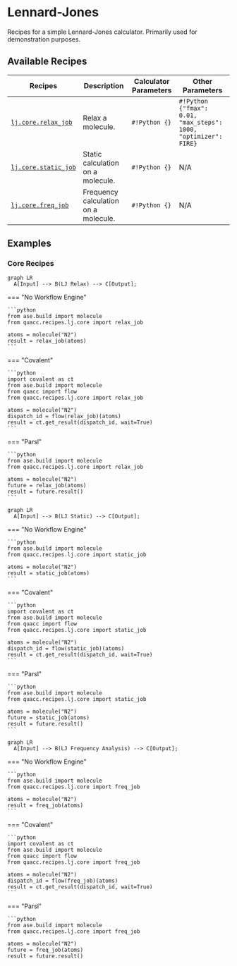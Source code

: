 # Lennard-Jones

Recipes for a simple Lennard-Jones calculator. Primarily used for demonstration purposes.

## Available Recipes

| Recipes                                                                                                                                    | Description                          | Calculator Parameters | Other Parameters                                                |
| ------------------------------------------------------------------------------------------------------------------------------------------ | ------------------------------------ | --------------------- | --------------------------------------------------------------- |
| [`lj.core.relax_job`](https://quantum-accelerators.github.io/quacc/reference/quacc/recipes/lj/core.html#quacc.recipes.lj.core.relax_job)   | Relax a molecule.                    | `#!Python {}`         | `#!Python {"fmax": 0.01, "max_steps": 1000, "optimizer": FIRE}` |
| [`lj.core.static_job`](https://quantum-accelerators.github.io/quacc/reference/quacc/recipes/lj/core.html#quacc.recipes.lj.core.static_job) | Static calculation on a molecule.    | `#!Python {}`         | N/A                                                             |
| [`lj.core.freq_job`](https://quantum-accelerators.github.io/quacc/reference/quacc/recipes/lj/core.html#quacc.recipes.lj.core.freq_job)     | Frequency calculation on a molecule. | `#!Python {}`         | N/A                                                             |

## Examples

### Core Recipes

```mermaid
graph LR
  A[Input] --> B(LJ Relax) --> C[Output];
```

=== "No Workflow Engine"

    ```python
    from ase.build import molecule
    from quacc.recipes.lj.core import relax_job

    atoms = molecule("N2")
    result = relax_job(atoms)
    ```

=== "Covalent"

    ```python
    import covalent as ct
    from ase.build import molecule
    from quacc import flow
    from quacc.recipes.lj.core import relax_job

    atoms = molecule("N2")
    dispatch_id = flow(relax_job)(atoms)
    result = ct.get_result(dispatch_id, wait=True)
    ```

=== "Parsl"

    ```python
    from ase.build import molecule
    from quacc.recipes.lj.core import relax_job

    atoms = molecule("N2")
    future = relax_job(atoms)
    result = future.result()
    ```

```mermaid
graph LR
  A[Input] --> B(LJ Static) --> C[Output];
```

=== "No Workflow Engine"

    ```python
    from ase.build import molecule
    from quacc.recipes.lj.core import static_job

    atoms = molecule("N2")
    result = static_job(atoms)
    ```

=== "Covalent"

    ```python
    import covalent as ct
    from ase.build import molecule
    from quacc import flow
    from quacc.recipes.lj.core import static_job

    atoms = molecule("N2")
    dispatch_id = flow(static_job)(atoms)
    result = ct.get_result(dispatch_id, wait=True)
    ```

=== "Parsl"

    ```python
    from ase.build import molecule
    from quacc.recipes.lj.core import static_job

    atoms = molecule("N2")
    future = static_job(atoms)
    result = future.result()
    ```

```mermaid
graph LR
  A[Input] --> B(LJ Frequency Analysis) --> C[Output];
```

=== "No Workflow Engine"

    ```python
    from ase.build import molecule
    from quacc.recipes.lj.core import freq_job

    atoms = molecule("N2")
    result = freq_job(atoms)
    ```

=== "Covalent"

    ```python
    import covalent as ct
    from ase.build import molecule
    from quacc import flow
    from quacc.recipes.lj.core import freq_job

    atoms = molecule("N2")
    dispatch_id = flow(freq_job)(atoms)
    result = ct.get_result(dispatch_id, wait=True)
    ```

=== "Parsl"

    ```python
    from ase.build import molecule
    from quacc.recipes.lj.core import freq_job

    atoms = molecule("N2")
    future = freq_job(atoms)
    result = future.result()
